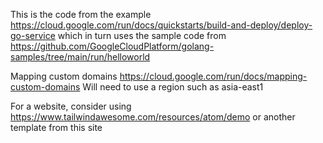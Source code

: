
This is the code from the example https://cloud.google.com/run/docs/quickstarts/build-and-deploy/deploy-go-service which
in turn uses the sample code from https://github.com/GoogleCloudPlatform/golang-samples/tree/main/run/helloworld


Mapping custom domains https://cloud.google.com/run/docs/mapping-custom-domains  Will need to use a region such as asia-east1

For a website, consider using https://www.tailwindawesome.com/resources/atom/demo or another template from this site


